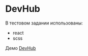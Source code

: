 # DevHub

В тестовом задании использованы:
* react
* scss


Демо
<a target="_blank" href="">DevHub</a>